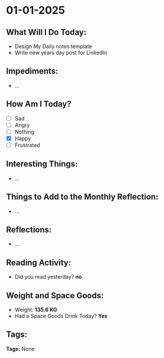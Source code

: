 # 01-01-2025

## What Will I Do Today:
- Design My Daily notes template 
- Write new years day post for LinkedIn

## Impediments:
- ...

## How Am I Today?
- [ ] Sad
- [ ] Angry
- [ ] Nothing
- [x] Happy
- [ ] Frustrated

## Interesting Things:
- ...

## Things to Add to the Monthly Reflection:
- ...

## Reflections:
- ...

## Reading Activity:

- Did you read yesterday? **no**

## Weight and Space Goods:
- Weight: **135.6 KG**
- Had a Space Goods Drink Today? **Yes**

## Tags: 

**Tags:** None

